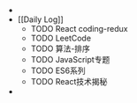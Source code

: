 -
- [[Daily Log]]
	- TODO React coding-redux
	- TODO LeetCode
	- TODO 算法-排序
	- TODO JavaScript专题
	- TODO ES6系列
	- TODO React技术揭秘
-